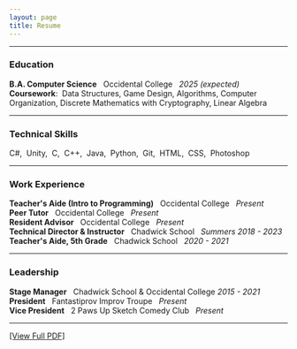 ```yaml
---
layout: page
title: Resume
---
```

  
-------------  

### Education  

**B.A. Computer Science** &nbsp; Occidental College &nbsp; *2025 (expected)*   
**Coursework**: &nbsp;Data Structures, Game Design, Algorithms, Computer Organization, Discrete Mathematics with Cryptography, Linear Algebra    

-------------  

### Technical Skills  

C\#, &nbsp;Unity, &nbsp;C, &nbsp;C\+\+, &nbsp;Java, &nbsp;Python, &nbsp;Git, &nbsp;HTML, &nbsp;CSS, &nbsp;Photoshop  

-------------  

### Work Experience  

**Teacher's Aide (Intro to Programming)** &nbsp; Occidental College &nbsp; *Present*    
**Peer Tutor** &nbsp; Occidental College &nbsp; *Present*   
**Resident Advisor** &nbsp; Occidental College &nbsp; *Present*  
**Technical Director & Instructor** &nbsp; Chadwick School &nbsp; *Summers 2018 - 2023*   
**Teacher's Aide, 5th Grade** &nbsp; Chadwick School &nbsp; *2020 - 2021*   

-------------  

### Leadership  

**Stage Manager** &nbsp; Chadwick School & Occidental College    *2015 - 2021*  
**President** &nbsp; Fantastiprov Improv Troupe &nbsp; *Present*  
**Vice President** &nbsp; 2 Paws Up Sketch Comedy Club &nbsp; *Present*

-------------  

[\[View Full PDF\]](/Resume_Current.pdf)